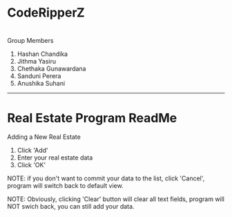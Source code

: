 # CodeRipperZ
#
Group Members
  1. Hashan Chandika
  2. Jithma Yasiru
  3. Chethaka Gunawardana
  4. Sanduni Perera
  5. Anushika Suhani

---------------------------------------------------------------------


# Real Estate Program ReadMe

Adding a New Real Estate

1. Click 'Add'
2. Enter your real estate data
3. Click 'OK'

NOTE: if you don't want to commit your data to the list, click 'Cancel', program will switch back to default view.

NOTE: Obviously, clicking 'Clear' button will clear all text fields, program will NOT swich back, you can still add your data.
